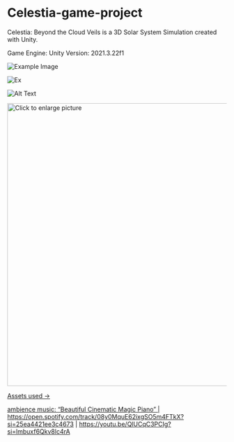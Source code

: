 # Celestia-game-project
Celestia: Beyond the Cloud Veils is a 3D Solar System Simulation created with Unity.

Game Engine: Unity
Version: 2021.3.22f1

![Example Image](https://drive.google.com/uc?id=1kpSrZCKLP_bPFUmg6V2fFoAsaDxSOhgFm)

![Ex](https://drive.google.com/file/d/1kpSrZCKLP_bPFUmg6V2fFoAsaDxSOhgF)


![Alt Text]([https://drive.google.com/uc?export=view&id=1kpSrZCKLP_bPFUmg6V2fFoAsaDxSOhgFm](https://drive.google.com/file/d/1kpSrZCKLP_bPFUmg6V2fFoAsaDxSOhgF/view))

<a href="https://drive.google.com/uc?export=view&id=<FILEID>"><img src="https://drive.google.com/uc?export=view&id=1kpSrZCKLP_bPFUmg6V2fFoAsaDxSOhgFm" style="width: 650px; max-width: 100%; height: auto" title="Click to enlarge picture" />













Assets used ->

ambience music: “Beautiful Cinematic Magic Piano” | https://open.spotify.com/track/08y0MquE62ixgSO5m4FTkX?si=25ea4421ee3c4673 | https://youtu.be/QlUCqC3PCIg?si=lmbuxf6Qkv8lc4rA
